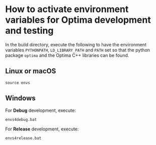 # How to activate environment variables for Optima development and testing

In the build directory, execute the following to have the environment variables
`PYTHONPATH`, `LD_LIBRARY_PATH` and `PATH` set so that the python package
`optima` and the Optima C++ libraries can be found.

## Linux or macOS

~~~text
source envs
~~~

## Windows

For **Debug** development, execute:

~~~text
envs4debug.bat
~~~

For **Release** development, execute:

~~~text
envs4release.bat
~~~
